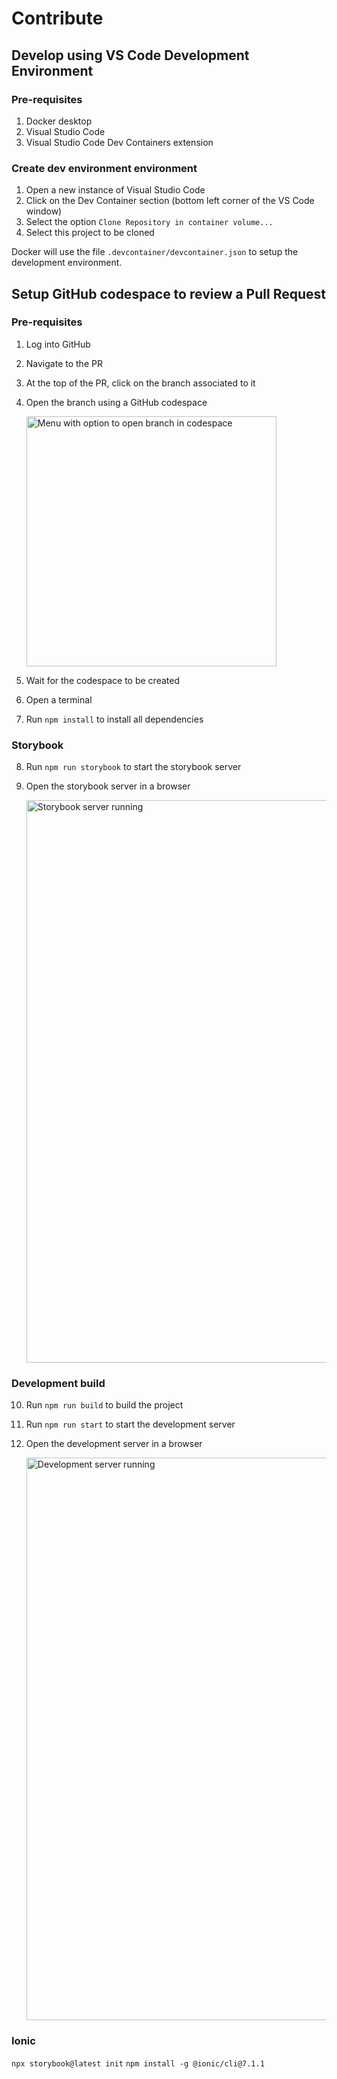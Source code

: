 # Contribute

## Develop using VS Code Development Environment

### Pre-requisites

1. Docker desktop
2. Visual Studio Code
3. Visual Studio Code Dev Containers extension

### Create dev environment environment

1. Open a new instance of Visual Studio Code
2. Click on the Dev Container section (bottom left corner of the VS Code window)
3. Select the option `Clone Repository in container volume...`
4. Select this project to be cloned

Docker will use the file `.devcontainer/devcontainer.json` to setup the development environment.

## Setup GitHub codespace to review a Pull Request

### Pre-requisites

1. Log into GitHub
2. Navigate to the PR
3. At the top of the PR, click on the branch associated to it
4. Open the branch using a GitHub codespace

   <img alt="Menu with option to open branch in codespace" width="400" src="https://github.com/praxis-isncsci/ui/assets/1294355/4c006033-e2db-45ff-91c2-cc89a7d7ae76" />

5. Wait for the codespace to be created
6. Open a terminal
7. Run `npm install` to install all dependencies

### Storybook

8. Run `npm run storybook` to start the storybook server
9. Open the storybook server in a browser

   <img alt="Storybook server running" width="900" src="https://github.com/praxis-isncsci/ui/assets/1294355/b6ac26cb-8510-499e-b073-02e5997a0370" />

### Development build

10. Run `npm run build` to build the project
11. Run `npm run start` to start the development server
12. Open the development server in a browser

    <img alt="Development server running" width="900" src="https://github.com/praxis-isncsci/ui/assets/1294355/58718b50-edd9-4998-ae16-cfdf4827cbca" />

### Ionic

`npx storybook@latest init`
`npm install -g @ionic/cli@7.1.1`
